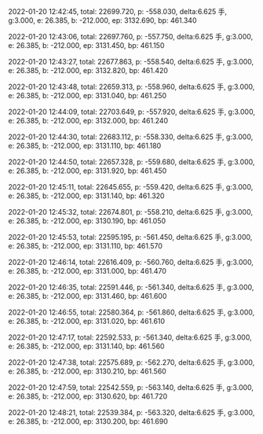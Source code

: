 2022-01-20 12:42:45, total: 22699.720, p: -558.030, delta:6.625 手, g:3.000, e: 26.385, b: -212.000, ep: 3132.690, bp: 461.340

2022-01-20 12:43:06, total: 22697.760, p: -557.750, delta:6.625 手, g:3.000, e: 26.385, b: -212.000, ep: 3131.450, bp: 461.150

2022-01-20 12:43:27, total: 22677.863, p: -558.540, delta:6.625 手, g:3.000, e: 26.385, b: -212.000, ep: 3132.820, bp: 461.420

2022-01-20 12:43:48, total: 22659.313, p: -558.960, delta:6.625 手, g:3.000, e: 26.385, b: -212.000, ep: 3131.040, bp: 461.250

2022-01-20 12:44:09, total: 22703.649, p: -557.920, delta:6.625 手, g:3.000, e: 26.385, b: -212.000, ep: 3132.000, bp: 461.240

2022-01-20 12:44:30, total: 22683.112, p: -558.330, delta:6.625 手, g:3.000, e: 26.385, b: -212.000, ep: 3131.110, bp: 461.180

2022-01-20 12:44:50, total: 22657.328, p: -559.680, delta:6.625 手, g:3.000, e: 26.385, b: -212.000, ep: 3131.920, bp: 461.450

2022-01-20 12:45:11, total: 22645.655, p: -559.420, delta:6.625 手, g:3.000, e: 26.385, b: -212.000, ep: 3131.140, bp: 461.320

2022-01-20 12:45:32, total: 22674.801, p: -558.210, delta:6.625 手, g:3.000, e: 26.385, b: -212.000, ep: 3130.190, bp: 461.050

2022-01-20 12:45:53, total: 22595.195, p: -561.450, delta:6.625 手, g:3.000, e: 26.385, b: -212.000, ep: 3131.110, bp: 461.570

2022-01-20 12:46:14, total: 22616.409, p: -560.760, delta:6.625 手, g:3.000, e: 26.385, b: -212.000, ep: 3131.000, bp: 461.470

2022-01-20 12:46:35, total: 22591.446, p: -561.340, delta:6.625 手, g:3.000, e: 26.385, b: -212.000, ep: 3131.460, bp: 461.600

2022-01-20 12:46:55, total: 22580.364, p: -561.860, delta:6.625 手, g:3.000, e: 26.385, b: -212.000, ep: 3131.020, bp: 461.610

2022-01-20 12:47:17, total: 22592.533, p: -561.340, delta:6.625 手, g:3.000, e: 26.385, b: -212.000, ep: 3131.140, bp: 461.560

2022-01-20 12:47:38, total: 22575.689, p: -562.270, delta:6.625 手, g:3.000, e: 26.385, b: -212.000, ep: 3130.210, bp: 461.560

2022-01-20 12:47:59, total: 22542.559, p: -563.140, delta:6.625 手, g:3.000, e: 26.385, b: -212.000, ep: 3130.620, bp: 461.720

2022-01-20 12:48:21, total: 22539.384, p: -563.320, delta:6.625 手, g:3.000, e: 26.385, b: -212.000, ep: 3130.200, bp: 461.690